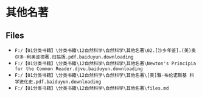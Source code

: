 # 其他名著

## Files

- `F:/【01分类书籍】\分类书籍\12自然科学\自然科学\其他名著\02.[沙乡年鉴].(美)奥尔多·利奥波德著.扫描版.pdf.baiduyun.downloading`
- `F:/【01分类书籍】\分类书籍\12自然科学\自然科学\其他名著\Newton's Principia for the Common Reader.djvu.baiduyun.downloading`
- `F:/【01分类书籍】\分类书籍\12自然科学\自然科学\其他名著\[美]雅·布伦诺斯基 科学进化史.pdf.baiduyun.downloading`
- `F:/【01分类书籍】\分类书籍\12自然科学\自然科学\其他名著\files.md`
